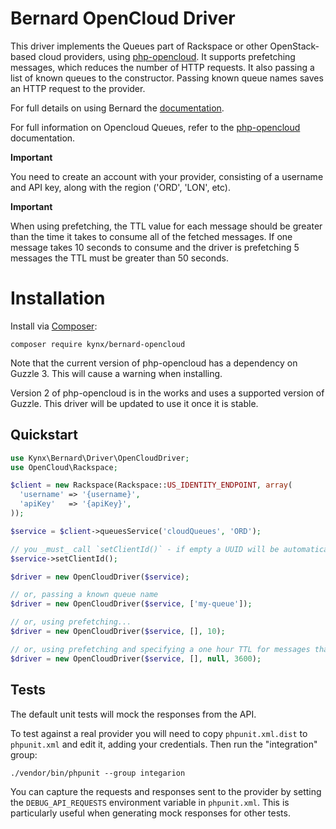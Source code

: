 # Bernard OpenCloud Driver

This driver implements the Queues part of Rackspace or other OpenStack-based cloud providers, using 
[php-opencloud](https://github.com/rackspace/php-opencloud). It supports prefetching messages, which reduces the number 
of HTTP requests. It also passing a list of known queues to the constructor. Passing known queue names saves an HTTP 
request to the provider.

For full details on using Bernard the [documentation](http://bernard.readthedocs.io).

For full information on Opencloud Queues, refer to the [php-opencloud](http://docs.php-opencloud.com/en/latest/services/queues/index.html)
documentation.

**Important**

You need to create an account with your provider, consisting of a username and API key, along with the region 
('ORD', 'LON', etc).

**Important**

When using prefetching, the TTL value for each message should be greater than the time it takes to consume all of 
the fetched messages. If one message takes 10 seconds to consume and the driver is prefetching 5 messages the TTL must 
be greater than 50 seconds.


# Installation

Install via [Composer](https://getcomposer.org):

```
composer require kynx/bernard-opencloud
```

Note that the current version of php-opencloud has a dependency on Guzzle 3. This will cause a warning when installing.

Version 2 of php-opencloud is in the works and uses a supported version of Guzzle. This driver will be updated to use it 
once it is stable.

## Quickstart

```php
use Kynx\Bernard\Driver\OpenCloudDriver;
use OpenCloud\Rackspace;

$client = new Rackspace(Rackspace::US_IDENTITY_ENDPOINT, array(
  'username' => '{username}',
  'apiKey'   => '{apiKey}',
));

$service = $client->queuesService('cloudQueues', 'ORD');

// you _must_ call `setClientId()` - if empty a UUID will be automatically generated
$service->setClientId();

$driver = new OpenCloudDriver($service);

// or, passing a known queue name
$driver = new OpenCloudDriver($service, ['my-queue']);

// or, using prefetching...
$driver = new OpenCloudDriver($service, [], 10);

// or, using prefetching and specifying a one hour TTL for messages that will be created / claimed
$driver = new OpenCloudDriver($service, [], null, 3600);
```

## Tests

The default unit tests will mock the responses from the API.

To test against a real provider you will need to copy `phpunit.xml.dist` to `phpunit.xml` and edit it, adding your 
credentials. Then run the "integration" group:

```
./vendor/bin/phpunit --group integarion
```

You can capture the requests and responses sent to the provider by setting the `DEBUG_API_REQUESTS` environment variable
in `phpunit.xml`. This is particularly useful when generating mock responses for other tests.
